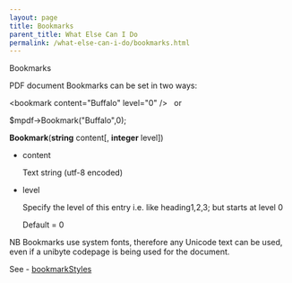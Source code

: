 ```yaml
---
layout: page
title: Bookmarks
parent_title: What Else Can I Do
permalink: /what-else-can-i-do/bookmarks.html
---
```


<div id="bpmbook" class="bpmbook" style="direction:ltr;">
<div class="topic_user_field">
<div id="U0">
<p>Bookmarks</p>
<p>PDF document Bookmarks can be set in two ways:</p>
<p>&lt;bookmark content="Buffalo" level="0"&nbsp;/&gt;&nbsp;&nbsp; or

$mpdf-&gt;Bookmark("Buffalo",0);</p>
<p><b>Bookmark</b>(<b>string</b>&nbsp;content[, <b>integer</b>&nbsp;level])</p>
<ul>
<li>content

Text string (utf-8 encoded)</li>
<li>level

Specify the level of this entry i.e. like heading1,2,3; but starts at level 0

Default = 0</li>
</ul>
<p>NB Bookmarks use system fonts, therefore any Unicode text can be used, even if a unibyte codepage is being used for the document.</p>
<p>See - <a href="{{ "/reference/mpdf-variables/bookmarkstyles.html" | prepend: site.baseurl }}">bookmarkStyles</a></p>
<p>&nbsp;</p>
</div>
</div>

